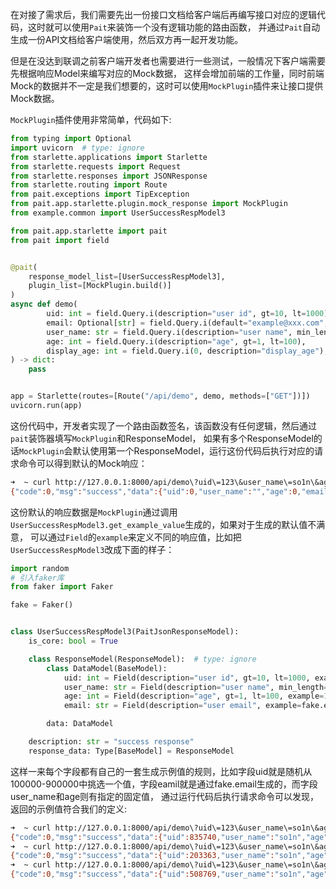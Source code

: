 在对接了需求后，我们需要先出一份接口文档给客户端后再编写接口对应的逻辑代码，这时就可以使用`Pait`来装饰一个没有逻辑功能的路由函数，
并通过`Pait`自动生成一份API文档给客户端使用，然后双方再一起开发功能。

但是在没达到联调之前客户端开发者也需要进行一些测试，一般情况下客户端需要先根据响应Model来编写对应的Mock数据，
这样会增加前端的工作量，同时前端Mock的数据并不一定是我们想要的，这时可以使用`MockPlugin`插件来让接口提供Mock数据。

`MockPlugin`插件使用非常简单，代码如下:

```py hl_lines="15-18"
from typing import Optional
import uvicorn  # type: ignore
from starlette.applications import Starlette
from starlette.requests import Request
from starlette.responses import JSONResponse
from starlette.routing import Route
from pait.exceptions import TipException
from pait.app.starlette.plugin.mock_response import MockPlugin
from example.common import UserSuccessRespModel3

from pait.app.starlette import pait
from pait import field


@pait(
    response_model_list=[UserSuccessRespModel3],
    plugin_list=[MockPlugin.build()]
)
async def demo(
        uid: int = field.Query.i(description="user id", gt=10, lt=1000),
        email: Optional[str] = field.Query.i(default="example@xxx.com", description="user email"),
        user_name: str = field.Query.i(description="user name", min_length=2, max_length=4),
        age: int = field.Query.i(description="age", gt=1, lt=100),
        display_age: int = field.Query.i(0, description="display_age"),
) -> dict:
    pass


app = Starlette(routes=[Route("/api/demo", demo, methods=["GET"])])
uvicorn.run(app)
```
这份代码中，开发者实现了一个路由函数签名，该函数没有任何逻辑，然后通过`pait`装饰器填写`MockPlugin`和ResponseModel，
如果有多个ResponseModel的话`MockPlugin`会默认使用第一个ResponseModel，运行这份代码后执行对应的请求命令可以得到默认的Mock响应：
```bash
➜  ~ curl http://127.0.0.1:8000/api/demo\?uid\=123\&user_name\=so1n\&age\=18\&display_age\=1
{"code":0,"msg":"success","data":{"uid":0,"user_name":"","age":0,"email":""}}%
```
这份默认的响应数据是`MockPlugin`通过调用`UserSuccessRespModel3.get_example_value`生成的，如果对于生成的默认值不满意，
可以通过`Field`的`example`来定义不同的响应值，比如把`UserSuccessRespModel3`改成下面的样子：
```py
import random
# 引入faker库
from faker import Faker

fake = Faker()


class UserSuccessRespModel3(PaitJsonResponseModel):
    is_core: bool = True

    class ResponseModel(ResponseModel):  # type: ignore
        class DataModel(BaseModel):
            uid: int = Field(description="user id", gt=10, lt=1000, example=lambda :random.randint(100000, 900000))
            user_name: str = Field(description="user name", min_length=2, max_length=4, example="so1n")
            age: int = Field(description="age", gt=1, lt=100, example=18)
            email: str = Field(description="user email", example=fake.email)

        data: DataModel

    description: str = "success response"
    response_data: Type[BaseModel] = ResponseModel
```
这样一来每个字段都有自己的一套生成示例值的规则，比如字段uid就是随机从100000-900000中挑选一个值，字段eamil就是通过fake.email生成的，而字段user_name和age则有指定的固定值，
通过运行代码后执行请求命令可以发现，返回的示例值符合我们的定义:
```bash
➜  ~ curl http://127.0.0.1:8000/api/demo\?uid\=123\&user_name\=so1n\&age\=18\&display_age\=1
{"code":0,"msg":"success","data":{"uid":835740,"user_name":"so1n","age":18,"email":"warnold@example.net"}}
➜  ~ curl http://127.0.0.1:8000/api/demo\?uid\=123\&user_name\=so1n\&age\=18\&display_age\=1
{"code":0,"msg":"success","data":{"uid":203363,"user_name":"so1n","age":18,"email":"nathanthomas@example.net"}}
➜  ~ curl http://127.0.0.1:8000/api/demo\?uid\=123\&user_name\=so1n\&age\=18\&display_age\=1
{"code":0,"msg":"success","data":{"uid":508769,"user_name":"so1n","age":18,"email":"reynoldslisa@example.com"}}
```
